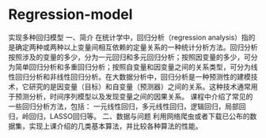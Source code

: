 # Regression-model
实现多种回归模型
一、简介
在统计学中，回归分析（regression analysis）指的是确定两种或两种以上变量间相互依赖的定量关系的一种统计分析方法。回归分析按照涉及的变量的多少，分为一元回归和多元回归分析；按照因变量的多少，可分为简单回归分析和多重回归分析；按照自变量和因变量之间的关系类型，可分为线性回归分析和非线性回归分析。在大数据分析中，回归分析是一种预测性的建模技术，它研究的是因变量（目标）和自变量（预测器）之间的关系。这种技术通常用于预测分析，时间序列模型以及发现变量之间的因果关系。
课程中介绍了常见的一些回归分析方法，包括：
一元线性回归，多元线性回归，逻辑回归，局部回归，岭回归，LASSO回归等。
二、数据与问题
利用网络爬虫或者下载已公布的数据集，实现上课介绍的几类基本算法，并比较各种算法的性能。
